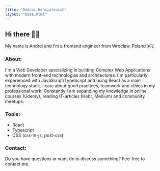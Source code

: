 ```yaml
---
title: "Andrei Hensialevich"
layout: "base.html"
---
```


## Hi there 👌🏻

My name is Andrei and I'm a frontend engineer from Wrocław, Poland 🇵🇱

### About:

I'm a Web Developer specializing in building Complex Web Applications with modern front-end technologies and architectures. I'm particularly experienced with JavaScript/TypeScript and using React as a main technology stack. I care about good practices, teamwork and ethics in my professional work. Constantly I am expanding my knowledge in online courses (Udemy), reading IT-articles (Habr, Medium) and community meetups.

### Tools:

- React
- Typescript
- CSS (css-in-js, post-css)

### Contact:

Do you have questions or want do to discuss something? Feel free to contact me.
